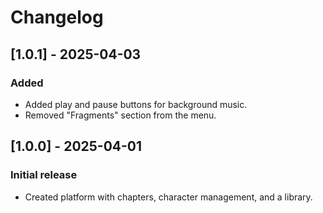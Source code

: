 # Changelog

## [1.0.1] - 2025-04-03
### Added
- Added play and pause buttons for background music.
- Removed "Fragments" section from the menu.

## [1.0.0] - 2025-04-01
### Initial release
- Created platform with chapters, character management, and a library.
